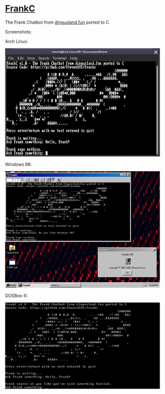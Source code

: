 # [FrankC](https://github.com/StevenSYS/FrankC)
The Frank Chatbot from [dingusland.fun](https://dingusland.fun/) ported to C

Screenshots:

Arch Linux:

![archlinux](images/ArchLinux.png "Arch Linux Screenshot")

Windows 98:

![win98](images/Win98.png "Windows 98 Screenshot")

DOSBox-X:

![dosbox-x](images/DOS.png "DOSBox-X Screenshot")